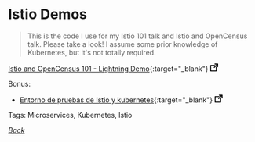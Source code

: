 # Istio Demos

> This is the code I use for my Istio 101 talk and Istio and OpenCensus talk. Please take a look! I assume some prior knowledge of Kubernetes, but it's not totally required.

[Istio and OpenCensus 101 - Lightning Demo](https://github.com/thesandlord/Istio101){:target="_blank"} ![external redirect](../../img/ext-redir.png)

Bonus:

- [Entorno de pruebas de Istio y kubernetes](https://www.katacoda.com/courses/istio/deploy-istio-on-kubernetes){:target="_blank"} ![external redirect](../../img/ext-redir.png)

Tags: Microservices, Kubernetes, Istio

[_Back_](../)
